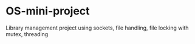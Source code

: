 # OS-mini-project

Library management project using sockets, file handling, file locking with mutex, threading
